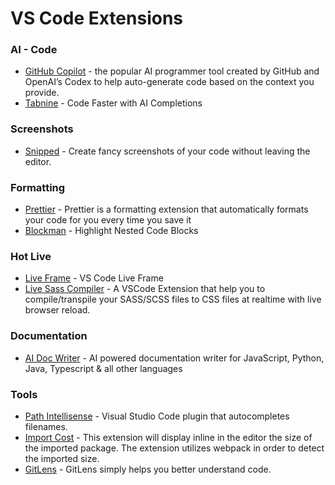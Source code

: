 # VS Code Extensions

### AI - Code

- [GitHub Copilot](https://marketplace.visualstudio.com/items?itemName=GitHub.copilot) - the popular AI programmer tool created by GitHub and OpenAI’s Codex to help auto-generate code based on the context you provide.
- [Tabnine](https://marketplace.visualstudio.com/items?itemName=TabNine.tabnine-vscode) - Code Faster with AI Completions

### Screenshots

- [Snipped](https://marketplace.visualstudio.com/items?itemName=JeffersonLicet.snipped&ssr=false#overview) - Create fancy screenshots of your code without leaving the editor.

### Formatting

- [Prettier](https://marketplace.visualstudio.com/items?itemName=esbenp.prettier-vscode) - Prettier is a formatting extension that automatically formats your code for you every time you save it
- [Blockman](https://marketplace.visualstudio.com/items?itemName=leodevbro.blockman) - Highlight Nested Code Blocks

### Hot Live

- [Live Frame](https://marketplace.visualstudio.com/items?itemName=jevakallio.vscode-live-frame) - VS Code Live Frame
- [Live Sass Compiler](https://marketplace.visualstudio.com/items?itemName=ritwickdey.live-sass) - A VSCode Extension that help you to compile/transpile your SASS/SCSS files to CSS files at realtime with live browser reload.

### Documentation

- [AI Doc Writer](https://marketplace.visualstudio.com/items?itemName=mintlify.document) - AI powered documentation writer for JavaScript, Python, Java, Typescript & all other languages

### Tools
- [Path Intellisense](https://marketplace.visualstudio.com/items?itemName=christian-kohler.path-intellisense) - Visual Studio Code plugin that autocompletes filenames.
- [Import Cost](https://marketplace.visualstudio.com/items?itemName=wix.vscode-import-cost) - This extension will display inline in the editor the size of the imported package. The extension utilizes webpack in order to detect the imported size.
- [GitLens](https://marketplace.visualstudio.com/items?itemName=eamodio.gitlens) - GitLens simply helps you better understand code.
